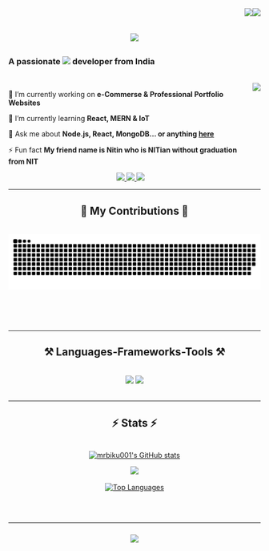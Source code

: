 
<img align="right" src="https://user-images.githubusercontent.com/74038190/240304586-d48893bd-0757-481c-8d7e-ba3e163feae7.png" />
<!--Visitors Count-->
<img align="right" src="https://visitor-badge.laobi.icu/badge?page_id=mrbiku001.mrbiku001" />

<!--Intro-->
<h1 align="center">
    <img src="https://readme-typing-svg.herokuapp.com/?font=Righteous&size=35&center=true&vCenter=true&width=500&height=70&duration=4000&lines=Hi+There!+👋;+I'm+Darpan Sudan!;" />
</h1>
<h3 align="left">A passionate <span><img src="https://readme-typing-svg.herokuapp.com/?font=Righteous&size=25&center=true&vCenter=true&width=75&height=20&duration=4000&lines=Web;+IoT!;" /></span> developer from India</h3>

<br/>
<div align="right">
     <img align="right" src="https://user-images.githubusercontent.com/74038190/229223156-0cbdaba9-3128-4d8e-8719-b6b4cf741b67.gif" height="200px"/>
 </div>

<!--About me-->
<div align="left">
 
 🔭 I’m currently working on **e-Commerse & Professional Portfolio Websites**
 
 🌱 I’m currently learning **React, MERN & IoT**

 💬 Ask me about **Node.js, React, MongoDB... or anything [here](https://github.com/darpansudan99/darpansudan99/issues)**

 ⚡ Fun fact **My friend name is Nitin who is NITian without graduation from NIT**
 
 </div>

<!--Contact me-->
 <div align="center"> 
  <a href="mailto:darpansudan99@gmail.com">
    <img src="https://img.shields.io/badge/Gmail-333333?style=for-the-badge&logo=gmail&logoColor=red" />
  </a>
  <a href="https://linkedin.com/in/darpansudan99" target="_blank">
    <img src="https://img.shields.io/badge/LinkedIn-0077B5?style=for-the-badge&logo=linkedin&logoColor=white" target="_blank" />
  </a>
  <a href="https://darpansudan99.github.io" target="_blank">
     <img src="https://img.shields.io/badge/Portfolio-FF5722?style=for-the-badge&logo=todoist&logoColor=white" target="_blank" /> <!-- sqlite, safari, google-chrome are other good icon options -->
  </a>
</div>

 <hr/>
 <div align="center">
  <h2>🐍 My Contributions 🐍</h2>
  <br>
  <img alt="snake eating my contributions" src="https://raw.githubusercontent.com/mrbiku001/mrbiku001/output/github-contribution-grid-snake.svg" />
  
  <br/><br/><br/>
</div>

<hr/>


<!--Frameworks and toools-->
<h2 align="center">⚒️ Languages-Frameworks-Tools ⚒️</h2>
<br/>
<div align="center">
    <img src="https://skillicons.dev/icons?i=react,bootstrap,html,css,vscode,github,git" />
    <img src="https://skillicons.dev/icons?i=nodejs,python,javascript,typescript,express,mongodb,c,cpp,java,nextjs,mysql,arduino" /><br>
</div>

<br/>
<hr/>

<!--Status-->
<div align="center">
<h2 >⚡ Stats ⚡</h2>
<br><a href="http://www.github.com/darpansudan99"><img src="https://github-readme-stats.vercel.app/api?username=darpansudan99&show_icons=true&hide=&count_private=true&title_color=0891b2&text_color=ffffff&icon_color=0891b2&bg_color=1c1917&hide_border=true&show_icons=true" alt="mrbiku001's GitHub stats" /></a>

<a href="http://www.github.com/darpansudan99"><img src="https://github-readme-streak-stats.herokuapp.com/?user=darpansudan99&stroke=ffffff&background=1c1917&ring=0891b2&fire=0891b2&currStreakNum=ffffff&currStreakLabel=0891b2&sideNums=ffffff&sideLabels=ffffff&dates=ffffff&hide_border=true" /></a>

<a href="https://github.com/darpansudan99" align="left"><img src="https://github-readme-stats.vercel.app/api/top-langs/?username=darpansudan99&langs_count=10&title_color=0891b2&text_color=ffffff&icon_color=0891b2&bg_color=1c1917&hide_border=true&locale=en&custom_title=Top%20%Languages" alt="Top Languages" /></a>
</div>
<br/><br/>
<hr/>

<h3 align="center">
    <img src="https://readme-typing-svg.herokuapp.com/?font=Righteous&size=25&center=true&vCenter=true&width=500&height=70&duration=4000&lines=Thanks+for+visiting!+✌️;+Shoot+me+a+message+on+Linkedin!;I'm+always+down+to+collab+:)">
</h3>

<br/>

<!--
**darpansudan99/darpansudan99** is a ✨ _special_ ✨ repository because its `README.md` (this file) appears on your GitHub profile.

Here are some ideas to get you started:

- 🔭 I’m currently working on ...
- 🌱 I’m currently learning ...
- 👯 I’m looking to collaborate on ...
- 🤔 I’m looking for help with ...
- 💬 Ask me about ...
- 📫 How to reach me: ...
- 😄 Pronouns: ...
- ⚡ Fun fact: ...
-->
